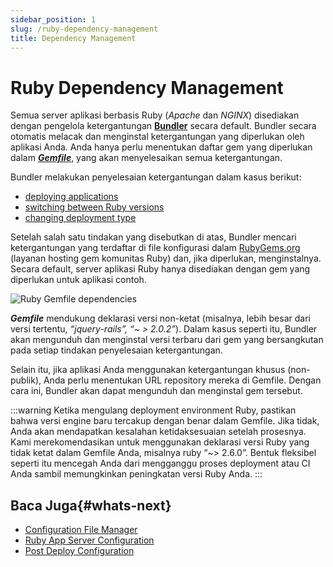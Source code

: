 ```yaml
---
sidebar_position: 1
slug: /ruby-dependency-management
title: Dependency Management
---
```

# Ruby Dependency Management

Semua server aplikasi berbasis Ruby (_Apache_ dan _NGINX_) disediakan dengan pengelola ketergantungan **[Bundler](<https://bundler.io/>)** secara default. Bundler secara otomatis melacak dan menginstal ketergantungan yang diperlukan oleh aplikasi Anda. Anda hanya perlu menentukan daftar gem yang diperlukan dalam _**[Gemfile](<https://bundler.io/gemfile.html>)**_, yang akan menyelesaikan semua ketergantungan.

Bundler melakukan penyelesaian ketergantungan dalam kasus berikut:

- [deploying applications](<https://docs.dewacloud.com/docs/deployment-guide/>)
- [switching between Ruby versions](<https://docs.dewacloud.com/docs/container-redeploy/>)
- [changing deployment type](<https://docs.dewacloud.com/docs/ruby-center/#ruby-application-deployment>)

Setelah salah satu tindakan yang disebutkan di atas, Bundler mencari ketergantungan yang terdaftar di file konfigurasi dalam [RubyGems.org](<https://rubygems.org/>) (layanan hosting gem komunitas Ruby) dan, jika diperlukan, menginstalnya. Secara default, server aplikasi Ruby hanya disediakan dengan gem yang diperlukan untuk aplikasi contoh.

<img src="https://assets.dewacloud.com/dewacloud-docs/ruby/Dependency%20Management/01-ruby-gemfile-dependencies.png" alt="Ruby Gemfile dependencies" max-width="100%"/>

_**Gemfile**_ mendukung deklarasi versi non-ketat (misalnya, lebih besar dari versi tertentu, _“jquery-rails”, “~ > 2.0.2”_). Dalam kasus seperti itu, Bundler akan mengunduh dan menginstal versi terbaru dari gem yang bersangkutan pada setiap tindakan penyelesaian ketergantungan.

Selain itu, jika aplikasi Anda menggunakan ketergantungan khusus (non-publik), Anda perlu menentukan URL repository mereka di Gemfile. Dengan cara ini, Bundler akan dapat mengunduh dan menginstal gem tersebut.

:::warning Ketika mengulang deployment environment Ruby, pastikan bahwa versi engine baru tercakup dengan benar dalam Gemfile. Jika tidak, Anda akan mendapatkan kesalahan ketidaksesuaian setelah prosesnya. Kami merekomendasikan untuk menggunakan deklarasi versi Ruby yang tidak ketat dalam Gemfile Anda, misalnya ruby “~> 2.6.0”. Bentuk fleksibel seperti itu mencegah Anda dari mengganggu proses deployment atau CI Anda sambil memungkinkan peningkatan versi Ruby Anda.
:::

## Baca Juga{#whats-next}

- [Configuration File Manager](<https://docs.dewacloud.com/docs/configuration-file-manager/>)
- [Ruby App Server Configuration](<https://docs.dewacloud.com/docs/ruby-application-server-config/>)
- [Post Deploy Configuration](<https://docs.dewacloud.com/docs/ruby-post-deploy-configuration/>)
